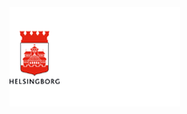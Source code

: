 <p>
  <a href="https://github.com/helsingborg-stad/monitoring">
    <img src="https://github.com/helsingborg-stad/.github/raw/main/profile/images/hbg-github-logo-combo.png" alt="Logo" width="300">
  </a>
</p>
